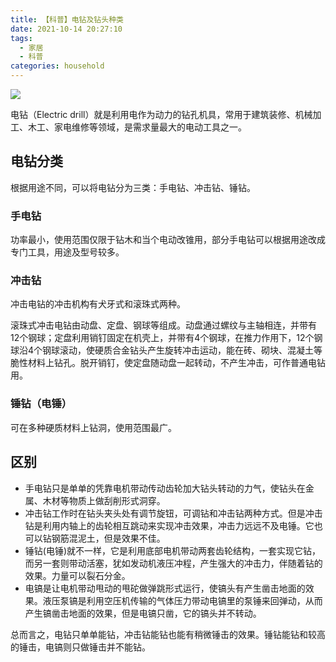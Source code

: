 ```yaml
---
title: 【科普】电钻及钻头种类
date: 2021-10-14 20:27:10
tags:
  - 家居
  - 科普
categories: household
---
```


![](/images/household/electric-drill-cover.jpeg)

电钻（Electric drill）就是利用电作为动力的钻孔机具，常用于建筑装修、机械加工、木工、家电维修等领域，是需求量最大的电动工具之一。


## 电钻分类

根据用途不同，可以将电钻分为三类：手电钻、冲击钻、锤钻。

### 手电钻

功率最小，使用范围仅限于钻木和当个电动改锥用，部分手电钻可以根据用途改成专门工具，用途及型号较多。

### 冲击钻

冲击电钻的冲击机构有犬牙式和滚珠式两种。

滚珠式冲击电钻由动盘、定盘、钢球等组成。动盘通过螺纹与主轴相连，并带有12个钢球；定盘利用销钉固定在机壳上，并带有4个钢球，在推力作用下，12个钢球沿4个钢球滚动，使硬质合金钻头产生旋转冲击运动，能在砖、砌块、混凝土等脆性材料上钻孔。脱开销钉，使定盘随动盘一起转动，不产生冲击，可作普通电钻用。

### 锤钻（电锤）

可在多种硬质材料上钻洞，使用范围最广。


## 区别

- 手电钻只是单单的凭靠电机带动传动齿轮加大钻头转动的力气，使钻头在金属、木材等物质上做刮削形式洞穿。
- 冲击钻工作时在钻头夹头处有调节旋钮，可调钻和冲击钻两种方式。但是冲击钻是利用内轴上的齿轮相互跳动来实现冲击效果，冲击力远远不及电锤。它也可以钻钢筋混泥土，但是效果不佳。
- 锤钻(电锤)就不一样，它是利用底部电机带动两套齿轮结构，一套实现它钻，而另一套则带动活塞，犹如发动机液压冲程，产生强大的冲击力，伴随着钻的效果。力量可以裂石分金。
- 电镐是让电机带动甩动的甩砣做弹跳形式运行，使镐头有产生凿击地面的效果。液压泵镐是利用空压机传输的气体压力带动电镐里的泵锤来回弹动，从而产生镐凿击地面的效果，但是电镐只凿，它的镐头并不转动。

总而言之，电钻只单单能钻，冲击钻能钻也能有稍微锤击的效果。锤钻能钻和较高的锤击，电镐则只做锤击并不能钻。